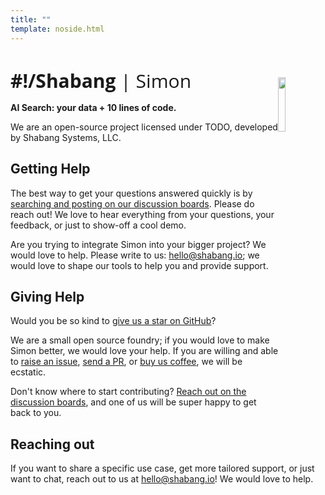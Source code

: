```yaml
---
title: ""
template: noside.html
---
```


# 

<span style="font-family: 'Open Sans', sans-serif; font-size: 30px">**#!/Shabang** | <span>Simon</span></span>
<img src="https://mktdplp102wuda.azureedge.net/org-f4f78f7fa763412990f7f7ed79822b61/ba042d2e-95c0-ec11-983e-000d3a33908e/B2tXV68nr_6lraxPmSTeJsZ0O366bCH3mVOxHcDfKcY%21" width="15%" style="float:right; transform: translate(0, 15px)"/>

**AI Search: your data + 10 lines of code.**

We are an open-source project licensed under TODO, developed by Shabang Systems, LLC.

## Getting Help
The best way to get your questions answered quickly is by [searching and posting on our discussion boards](https://github.com/Shabang-Systems/simon/discussions). Please do reach out! We love to hear everything from your questions, your feedback, or just to show-off a cool demo.

Are you trying to integrate Simon into your bigger project? We would love to help. Please write to us: [hello@shabang.io](mailto:hello@shabang.io); we would love to shape our tools to help you and provide support.

## Giving Help
Would you be so kind to [give us a star on GitHub](https://github.com/Shabang-Systems/simon)? 

We are a small open source foundry; if you would love to make Simon better, we would love your help. If you are willing and able to [raise an issue](https://github.com/Shabang-Systems/simon/issues), [send a PR](https://github.com/Shabang-Systems/simon/pulls), or [buy us coffee](https://github.com/sponsors/Shabang-Systems), we will be ecstatic. 

Don't know where to start contributing? [Reach out on the discussion boards](https://github.com/Shabang-Systems/simon/discussions), and one of us will be super happy to get back to you.

## Reaching out
If you want to share a specific use case, get more tailored support, or just want to chat, reach out to us at [hello@shabang.io](mailto:hello@shabang.io)! We would love to help.

<br />

